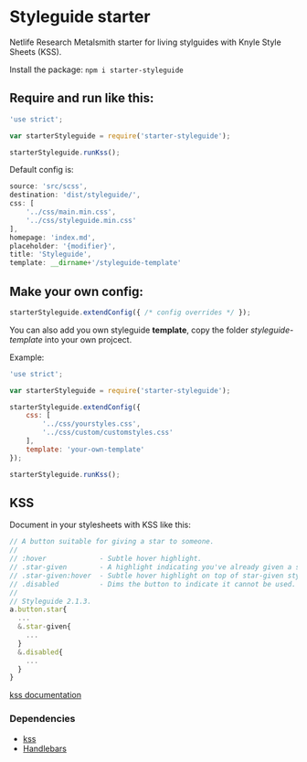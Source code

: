 # Styleguide starter

Netlife Research Metalsmith starter for living stylguides with Knyle Style Sheets (KSS).

Install the package:
`npm i starter-styleguide`

## Require and run like this:
```js
'use strict';

var starterStyleguide = require('starter-styleguide');

starterStyleguide.runKss();
```

Default config is:
```js
source: 'src/scss',
destination: 'dist/styleguide/',
css: [
    '../css/main.min.css',
    '../css/styleguide.min.css'
],
homepage: 'index.md',
placeholder: '{modifier}',
title: 'Styleguide',
template: __dirname+'/styleguide-template'
```

## Make your own config:
```js
starterStyleguide.extendConfig({ /* config overrides */ });
```

You can also add you own styleguide **template**, copy the folder _styleguide-template_ into your own projcect.

Example:
```js
'use strict';

var starterStyleguide = require('starter-styleguide');

starterStyleguide.extendConfig({
    css: [
        '../css/yourstyles.css',
        '../css/custom/customstyles.css'
    ],
    template: 'your-own-template'
});

starterStyleguide.runKss();
```

## KSS
Document in your stylesheets with KSS like this:
```js
// A button suitable for giving a star to someone.
//
// :hover             - Subtle hover highlight.
// .star-given        - A highlight indicating you've already given a star.
// .star-given:hover  - Subtle hover highlight on top of star-given styling.
// .disabled          - Dims the button to indicate it cannot be used.
//
// Styleguide 2.1.3.
a.button.star{
  ...
  &.star-given{
    ...
  }
  &.disabled{
    ...
  }
}
```
[kss documentation](http://warpspire.com/kss/syntax/)

### Dependencies
* [kss](http://warpspire.com/kss/)
* [Handlebars](http://handlebarsjs.com/)
